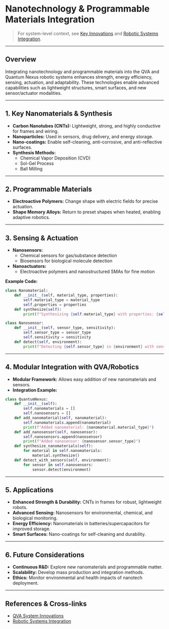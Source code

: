 # Nanotechnology & Programmable Materials Integration

> For system-level context, see [Key Innovations](../overview_and_innovations.md#key-innovations) and [Robotic Systems Integration](./robotic_systems_integration.md#3a-nanotechnology--programmable-materials-integration).

---

## Overview
Integrating nanotechnology and programmable materials into the QVA and Quantum Nexus robotic systems enhances strength, energy efficiency, sensing, actuation, and adaptability. These technologies enable advanced capabilities such as lightweight structures, smart surfaces, and new sensor/actuator modalities.

---

## 1. Key Nanomaterials & Synthesis
- **Carbon Nanotubes (CNTs):** Lightweight, strong, and highly conductive for frames and wiring.
- **Nanoparticles:** Used in sensors, drug delivery, and energy storage.
- **Nano-coatings:** Enable self-cleaning, anti-corrosive, and anti-reflective surfaces.
- **Synthesis Methods:**
  - Chemical Vapor Deposition (CVD)
  - Sol-Gel Process
  - Ball Milling

---

## 2. Programmable Materials
- **Electroactive Polymers:** Change shape with electric fields for precise actuation.
- **Shape Memory Alloys:** Return to preset shapes when heated, enabling adaptive robotics.

---

## 3. Sensing & Actuation
- **Nanosensors:**
  - Chemical sensors for gas/substance detection
  - Biosensors for biological molecule detection
- **Nanoactuators:**
  - Electroactive polymers and nanostructured SMAs for fine motion

**Example Code:**
```python
class Nanomaterial:
    def __init__(self, material_type, properties):
        self.material_type = material_type
        self.properties = properties
    def synthesize(self):
        print(f"Synthesizing {self.material_type} with properties: {self.properties}")

class Nanosensor:
    def __init__(self, sensor_type, sensitivity):
        self.sensor_type = sensor_type
        self.sensitivity = sensitivity
    def detect(self, environment):
        print(f"Detecting {self.sensor_type} in {environment} with sensitivity: {self.sensitivity}")
```

---

## 4. Modular Integration with QVA/Robotics
- **Modular Framework:** Allows easy addition of new nanomaterials and sensors.
- **Integration Example:**
```python
class QuantumNexus:
    def __init__(self):
        self.nanomaterials = []
        self.nanosensors = []
    def add_nanomaterial(self, nanomaterial):
        self.nanomaterials.append(nanomaterial)
        print(f"Added nanomaterial: {nanomaterial.material_type}")
    def add_nanosensor(self, nanosensor):
        self.nanosensors.append(nanosensor)
        print(f"Added nanosensor: {nanosensor.sensor_type}")
    def synthesize_nanomaterials(self):
        for material in self.nanomaterials:
            material.synthesize()
    def detect_with_sensors(self, environment):
        for sensor in self.nanosensors:
            sensor.detect(environment)
```

---

## 5. Applications
- **Enhanced Strength & Durability:** CNTs in frames for robust, lightweight robots.
- **Advanced Sensing:** Nanosensors for environmental, chemical, and biological monitoring.
- **Energy Efficiency:** Nanomaterials in batteries/supercapacitors for improved storage.
- **Smart Surfaces:** Nano-coatings for self-cleaning and durability.

---

## 6. Future Considerations
- **Continuous R&D:** Explore new nanomaterials and programmable matter.
- **Scalability:** Develop mass production and integration methods.
- **Ethics:** Monitor environmental and health impacts of nanotech deployment.

---

## References & Cross-links
- [QVA System Innovations](../overview_and_innovations.md)
- [Robotic Systems Integration](./robotic_systems_integration.md)
